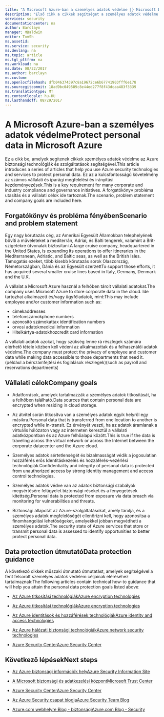 ```yaml
---
title: "A Microsoft Azure-ban a személyes adatok védelme |} Microsoft Docs"
description: "Első cikk a cikkek segítséget a személyes adatok védelme az Azure használatával"
services: security
documentationcenter: na
author: Barclayn
manager: MBaldwin
editor: TomSh
ms.assetid: 
ms.service: security
ms.devlang: na
ms.topic: article
ms.tgt_pltfrm: na
ms.workload: na
ms.date: 08/22/2017
ms.author: barclayn
ms.custom: 
ms.openlocfilehash: dfb046374397c8a19672ce6b67741903fff6e178
ms.sourcegitcommit: 18ad9bc049589c8e44ed277f8f43dcaa483f3339
ms.translationtype: MT
ms.contentlocale: hu-HU
ms.lasthandoff: 08/29/2017
---
```

# <a name="protect-personal-data-in-microsoft-azure"></a><span data-ttu-id="8a04b-103">A Microsoft Azure-ban a személyes adatok védelme</span><span class="sxs-lookup"><span data-stu-id="8a04b-103">Protect personal data in Microsoft Azure</span></span>

<span data-ttu-id="8a04b-104">Ez a cikk be, amelyek segítenek cikkek személyes adatok védelme az Azure biztonsági technológiák és szolgáltatások segítségével.</span><span class="sxs-lookup"><span data-stu-id="8a04b-104">This article introduces a series of articles that help you use Azure security technologies and services to protect personal data.</span></span> <span data-ttu-id="8a04b-105">Ez az a kulcsfontosságú követelmény az számos vállalati és iparági megfelelési és irányítási kezdeményezések.</span><span class="sxs-lookup"><span data-stu-id="8a04b-105">This is a key requirement for many corporate and industry compliance and governance initiatives.</span></span> <span data-ttu-id="8a04b-106">A forgatókönyv probléma utasítás és a vállalati célok ide tartoznak.</span><span class="sxs-lookup"><span data-stu-id="8a04b-106">The scenario, problem statement and company goals are included here.</span></span>

## <a name="scenario-and-problem-statement"></a><span data-ttu-id="8a04b-107">Forgatókönyv és probléma fényében</span><span class="sxs-lookup"><span data-stu-id="8a04b-107">Scenario and problem statement</span></span>

<span data-ttu-id="8a04b-108">Egy nagy körutazás cég, az Amerikai Egyesült Államokban telephelyének bővíti a műveleteket a mediterrán, Adriai, és Balti tengerek, valamint a Brit-szigetekre útvonalak biztosítani.</span><span class="sxs-lookup"><span data-stu-id="8a04b-108">A large cruise company, headquartered in the United States, is expanding its operations to offer itineraries in the Mediterranean, Adriatic, and Baltic seas, as well as the British Isles.</span></span> <span data-ttu-id="8a04b-109">Támogatás ezeket, több kisebb körutazás sorok Olaszország, Németországban, Dánia és az Egyesült szerzett</span><span class="sxs-lookup"><span data-stu-id="8a04b-109">To support those efforts, it has acquired several smaller cruise lines based in Italy, Germany, Denmark and the U.K.</span></span>

<span data-ttu-id="8a04b-110">A vállalat a Microsoft Azure használ a felhőben tárolt vállalati adatokat.</span><span class="sxs-lookup"><span data-stu-id="8a04b-110">The company uses Microsoft Azure to store corporate data in the cloud.</span></span> <span data-ttu-id="8a04b-111">Ide tartozhat alkalmazott és/vagy ügyféladatok, mint:</span><span class="sxs-lookup"><span data-stu-id="8a04b-111">This may include employee and/or customer information such as:</span></span>

- <span data-ttu-id="8a04b-112">címek</span><span class="sxs-lookup"><span data-stu-id="8a04b-112">addresses</span></span>
- <span data-ttu-id="8a04b-113">telefonszámok</span><span class="sxs-lookup"><span data-stu-id="8a04b-113">phone numbers</span></span>
- <span data-ttu-id="8a04b-114">azonosító számokat</span><span class="sxs-lookup"><span data-stu-id="8a04b-114">tax identification numbers</span></span>
- <span data-ttu-id="8a04b-115">orvosi adatok</span><span class="sxs-lookup"><span data-stu-id="8a04b-115">medical information</span></span>
- <span data-ttu-id="8a04b-116">Hitelkártya-adatokhoz</span><span class="sxs-lookup"><span data-stu-id="8a04b-116">credit card information</span></span>

<span data-ttu-id="8a04b-117">A vállalati adatok azokat, hogy szükség lenne rá részlegek számára elérhető tétele közben kell védeni az alkalmazottak és a felhasználói adatok védelme.</span><span class="sxs-lookup"><span data-stu-id="8a04b-117">The company must protect the privacy of employee and customer data while making data accessible to those departments that need it.</span></span> <span data-ttu-id="8a04b-118">(például a bérszámfejtési és foglalások részlegek)</span><span class="sxs-lookup"><span data-stu-id="8a04b-118">(such as payroll and reservations departments)</span></span>

## <a name="company-goals"></a><span data-ttu-id="8a04b-119">Vállalati célok</span><span class="sxs-lookup"><span data-stu-id="8a04b-119">Company goals</span></span> 

- <span data-ttu-id="8a04b-120">Adatforrások, amelyek tartalmazzák a személyes adatok titkosítását, ha a felhőben található.</span><span class="sxs-lookup"><span data-stu-id="8a04b-120">Data sources that contain personal data are encrypted when residing in cloud storage.</span></span>

- <span data-ttu-id="8a04b-121">Az átvitel során titkosítva van a személyes adatok egyik helyről egy másikra.</span><span class="sxs-lookup"><span data-stu-id="8a04b-121">Personal data that is transferred from one location to another is encrypted while in-transit.</span></span> <span data-ttu-id="8a04b-122">Ez érvényét veszti, ha az adatok áramlanak a virtuális hálózaton vagy az interneten keresztül a vállalati adatközpontban és az Azure felhőalapú között.</span><span class="sxs-lookup"><span data-stu-id="8a04b-122">This is true if the data is traveling across the virtual network or across the Internet between the corporate datacenter and the Azure cloud.</span></span>

- <span data-ttu-id="8a04b-123">Személyes adatok sértetlenségét és bizalmasságát védik a jogosulatlan hozzáférés erős Identitáskezelés és hozzáférés-vezérlési technológiák.</span><span class="sxs-lookup"><span data-stu-id="8a04b-123">Confidentiality and integrity of personal data is protected from unauthorized access by strong identity management and access control technologies.</span></span>

- <span data-ttu-id="8a04b-124">Személyes adatok védve van az adatok biztonsági szabályok megsértésére felügyelet biztonsági réseket és a fenyegetések kitettség.</span><span class="sxs-lookup"><span data-stu-id="8a04b-124">Personal data is protected from exposure via data breach via monitoring for vulnerabilities and threats.</span></span>

- <span data-ttu-id="8a04b-125">Biztonsági állapotát az Azure-szolgáltatásokat, amely tárolja, és a személyes adatok megfelelőségét ellenőrizni kell, hogy azonosítsa a finomhangolási lehetőségeket, amelyekkel jobban megvédheti a személyes adatok.</span><span class="sxs-lookup"><span data-stu-id="8a04b-125">The security state of Azure services that store or transmit personal data is assessed to identify opportunities to better protect personal data.</span></span>

## <a name="data-protection-guidance"></a><span data-ttu-id="8a04b-126">Data protection útmutató</span><span class="sxs-lookup"><span data-stu-id="8a04b-126">Data protection guidance</span></span>

<span data-ttu-id="8a04b-127">A következő cikkek műszaki útmutató útmutatást, amelyek segítségével a fent felsorolt személyes adatok védelem céljainak eléréséhez tartalmaznak:</span><span class="sxs-lookup"><span data-stu-id="8a04b-127">The following articles contain technical how-to guidance that will help you attain the personal data protection goals listed above:</span></span>

- [<span data-ttu-id="8a04b-128">Az Azure titkosítási technológiák</span><span class="sxs-lookup"><span data-stu-id="8a04b-128">Azure encryption technologies</span></span>](protect-personal-data-at-rest.md)

- [<span data-ttu-id="8a04b-129">Az Azure titkosítási technológiák</span><span class="sxs-lookup"><span data-stu-id="8a04b-129">Azure encryption technologies</span></span>](protect-personal-data-in-transit-encryption.md)

- [<span data-ttu-id="8a04b-130">Az Azure identitások és hozzáférések technológiák</span><span class="sxs-lookup"><span data-stu-id="8a04b-130">Azure identity and access technologies</span></span>](protect-personal-data-identity-access-controls.md)

- [<span data-ttu-id="8a04b-131">Az Azure hálózati biztonsági technológiák</span><span class="sxs-lookup"><span data-stu-id="8a04b-131">Azure network security technologies</span></span>](protect-personal-data-network-security.md)

- [<span data-ttu-id="8a04b-132">Azure Security Center</span><span class="sxs-lookup"><span data-stu-id="8a04b-132">Azure Security Center</span></span>](protect-personal-data-azure-security-center.md)



## <a name="next-steps"></a><span data-ttu-id="8a04b-133">Következő lépések</span><span class="sxs-lookup"><span data-stu-id="8a04b-133">Next steps</span></span>

- [<span data-ttu-id="8a04b-134">Az Azure biztonsági információk hely</span><span class="sxs-lookup"><span data-stu-id="8a04b-134">Azure Security Information Site</span></span>](https://aka.ms/AzureSecInfo)

- [<span data-ttu-id="8a04b-135">A Microsoft biztonsági és adatkezelési központ</span><span class="sxs-lookup"><span data-stu-id="8a04b-135">Microsoft Trust Center</span></span>](https://www.microsoft.com/TrustCenter/default.aspx)

- [<span data-ttu-id="8a04b-136">Azure Security Center</span><span class="sxs-lookup"><span data-stu-id="8a04b-136">Azure Security Center</span></span>](https://azure.microsoft.com/services/security-center/)

- [<span data-ttu-id="8a04b-137">Az Azure Security csapat blogja</span><span class="sxs-lookup"><span data-stu-id="8a04b-137">Azure Security Team Blog</span></span>](https://www.azuresecurityorg)

- [<span data-ttu-id="8a04b-138">Azure.com webhelyre Blog - biztonsági</span><span class="sxs-lookup"><span data-stu-id="8a04b-138">Azure.com Blog - Security</span></span>](https://azure.microsoft.com/blog/topics/security/)
